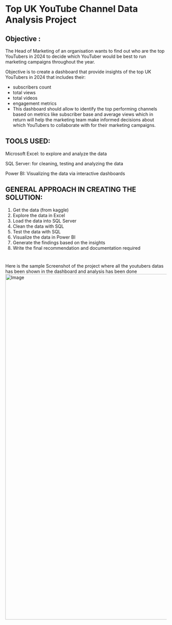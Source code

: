# Top UK YouTube Channel Data Analysis Project
## Objective :
The Head of Marketing of an organisation wants to find out who are the top YouTubers in 2024 to decide which YouTuber would be best to run marketing campaigns throughout the year.

Objective is to create a dashboard that provide insights of the top UK YouTubers in 2024 that includes their:
-	subscribers count
-	total views
-	total videos
-	engagement metrics
- This dashboard should allow to identify the top performing channels based on metrics like subscriber base and average views which in return will help the marketing team make informed decisions about which YouTubers to collaborate with for their marketing campaigns.

## TOOLS USED:

Microsoft Excel: to explore and analyze the data 

SQL Server: for cleaning, testing and analyzing the data

Power BI: Visualizing the data via interactive dashboards



## GENERAL APPROACH IN CREATING THE SOLUTION:

1.	Get the data (from kaggle)
2.	Explore the data in Excel
3.	Load the data into SQL Server
4.	Clean the data with SQL
5.	Test the data with SQL
6.	Visualize the data in Power BI
7.	Generate the findings based on the insights
8.	Write the final recommendation and documentation required


#
Here is the sample Screenshot of the project where all the youtubers datas has been shown in the dashboard and analysis has been done 
<img width="1080" height="1080" alt="Image" src="https://github.com/user-attachments/assets/31b4e902-197c-4511-a4b8-374672fee916" />
